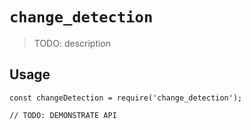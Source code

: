 # `change_detection`

> TODO: description

## Usage

```
const changeDetection = require('change_detection');

// TODO: DEMONSTRATE API
```
